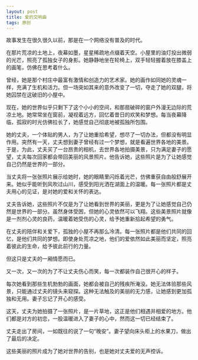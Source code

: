 ```yaml
---
layout: post
title: 爱的交响曲
tags: 原创
---
```


故事发生在很久很久以前，那是在一个网络没有普及的时代。

在那片荒凉的土地上，夜幕如墨，星星稀疏地点缀着天空。小屋里的油灯投出微弱的光芒，照亮了孤独女子的身影。她静静地坐在轮椅上，双手轻轻握着放在膝盖上的画笔，仿佛在思考着什么。

曾经，她是那个村庄中最富有激情和创造力的艺术家。她的画作如同她的灵魂一样，充满了生机和活力。但一场突如其来的意外改变了一切，夺走了她的双腿，将她囚禁在这破旧的小屋中。

现在，她的世界似乎只剩下了这个小小的空间，和那扇破碎的窗户外漫无边际的荒凉土地。她常常坐在窗前，凝视着远方，回忆着昔日的欢笑和梦想。每当夜幕降临，孤寂的时光仿佛拉长了，她感觉自己彻底地被孤独所包围。

她的丈夫，一个体贴的男人，为了让她重拾希望，想尽了一切办法，但都没有明显作用。突然有一天，丈夫想到妻子曾经有过一个梦想，就是看遍世界各地的美景。于是，为此，丈夫买了一台昂贵的相机，去世界各地拍摄美景，只为满足妻子的愿望，丈夫每次回家都会带回美丽的风景照片。他告诉她，这些照片是为了让她感觉自己仍然是世界的一部分。

当丈夫将一张张照片展示给她时，她的眼睛里闪烁着光芒，仿佛重获自由般舒展开来。她似乎能听到风吹过山川，感受到阳光洒在湖面上的温暖。每一张照片都是丈夫用心的见证，是对她的爱和关怀的表达。

丈夫告诉她，这些照片不仅是为了让她看到世界的美丽，更是为了让她感觉自己仍然是世界的一部分。虽然身体受困，但她的心灵依然可以飞翔。这些美景照片就像是一剂剂心灵的良药，温暖着她受伤的心灵，给予她重新拾起希望的勇气。

在丈夫的陪伴和关爱下，孤独的小屋不再那么冷清。每一张照片都是他们共同的回忆，是他们共同的梦想。即使身处荒凉之地，他们的爱依然如此美丽而坚定，照亮着彼此的生命，给予彼此前行的力量。

但这只是丈夫的一厢情愿而已。

又一次，又一次的为了不让丈夫伤心而笑，每一次都装作自己很开心的样子。

每次她看到那些生机勃勃的画面，她都会被自己的残疾所淹没。她无法体验那些风景，只能通过丈夫的镜头来窥探。这种无法触及的美丽的无力感，让她感到更加孤独和无用。妻子忘记了开心的感受。

这天，丈夫为她拍摄了一张照片，是一片草地，这正是他们相遇并相爱的地方。他们都是对方的初恋，一股温暖进入了妻子的心中，然而这一切已经结束了。

丈夫走出了房间，一如既往的说了一句“晚安”。妻子望向床头柜上的水果刀，做出了最后的决定。

这些美丽的照片成为了她对世界的告别，也是她对丈夫爱的无声控诉。
